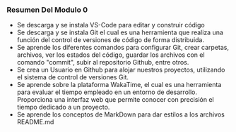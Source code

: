### Resumen Del Modulo 0

- Se descarga y se instala VS-Code para editar y construir código
- Se descarga y se instala Git el cual es una herramienta que realiza una función del control de versiones de código de forma distribuida.
- Se aprende los diferentes comandos para configurar Git, crear carpetas, archivos, ver los estados del código, guardar los archivos con el comando "commit", subir al repositorio Github, entre otros.
- Se crea un Usuario en Github para alojar nuestros proyectos, utilizando el sistema de control de versiones Git.
- Se aprende sobre la plataforma WakaTime, el cual es una herramienta para evaluar el tiempo empleado en un entorno de desarrollo. Proporciona una interfaz web que permite conocer con precisión el tiempo dedicado a un proyecto.
- Se aprende los conceptos de MarkDown para dar estilos a los archivos README.md